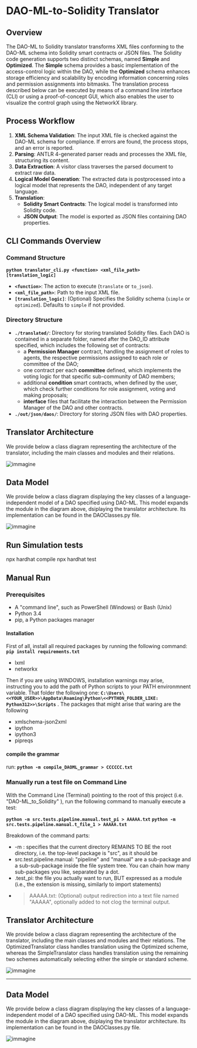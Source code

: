# DAO-ML-to-Solidity Translator

## Overview
The DAO-ML to Solidity translator transforms XML files conforming to the DAO-ML schema into Solidity smart contracts or JSON files. The Solidity code generation supports two distinct schemas, named **Simple** and **Optimized**. The **Simple** schema provides a basic implementation of the access-control logic within the DAO, while the **Optimized** schema enhances storage efficiency and scalability by encoding information concerning roles and permission assignments into bitmasks. The translation process described below can be executed by means of a command line interface (CLI) or using a proof-of-concept GUI, which also enables the user to visualize the control graph using the NetworkX library.
## Process Workflow
1. **XML Schema Validation**: The input XML file is checked against the DAO-ML schema for compliance. If errors are found, the process stops, and an error is reported.
2. **Parsing**: ANTLR 4-generated parser reads and processes the XML file, structuring its content.
3. **Data Extraction**: A visitor class traverses the parsed document to extract raw data.
4. **Logical Model Generation**: The extracted data is postprocessed into a logical model that represents the DAO, independent of any target language.
5. **Translation**:
   - **Solidity Smart Contracts**: The logical model is transformed into Solidity code.
   - **JSON Output**: The model is exported as JSON files containing DAO properties.

## CLI Commands Overview
### Command Structure

**`python translator_cli.py <function> <xml_file_path> [translation_logic]`**

- **`<function>`**: The action to execute (`translate` or `to_json`).
- **`<xml_file_path>`**: Path to the input XML file.
- **`[translation_logic]`**: (Optional) Specifies the Solidity schema (`simple` or `optimized`). Defaults to `simple` if not provided.
  
### Directory Structure
- **`./translated/`**: Directory for storing translated Solidity files. Each DAO is contained in a separate folder, named after the DAO_ID attribute specified, which includes the following set of contracts:
   - a **Permission Manager** contract, handling the assignment of roles to agents, the respective permissions assigned to each role or committee of the DAO;
   - one contract per each **committee** defined, which implements the voting logic for that specific sub-community of DAO members;
   - additional **condition** smart contracts, when defined by the user, which check further conditions for role assignment, voting and making proposals;
   - **interface** files that facilitate the interaction between the Permission Manager of the DAO and other contracts.
- **`./out/json/daos/`**: Directory for storing JSON files with DAO properties.
## Translator Architecture
We provide below a class diagram representing the architecture of the translator, including the main classes and modules and their relations.

![immagine](https://github.com/user-attachments/assets/3a60fc72-eb75-4fa3-a91f-b5041b7725a3)

## Data Model
We provide below a class diagram displaying the key classes of a language-independent model of a DAO specified using DAO-ML. This model expands the module in the diagram above, dsiplaying the translator architecture. Its implementation can be found in the DAOClasses.py file.

![immagine](https://github.com/user-attachments/assets/36f18139-71a0-44f7-8e69-d8fcd74912d9)


## Run Simulation tests

npx hardhat compile
npx hardhat test


## Manual Run


### Prerequisites

- A "command line", such as PowerShell (Windows) or Bash (Unix)
- Python 3.4
- pip, a Python packages manager

#### Installation

First of all, install all required packages by running the following command:
**`pip install requirements.txt`**
- lxml
- networkx

Then if you are using WINDOWS, installation warnings may arise, instructing you to add the path of Python scripts to your PATH environmnent variable. That folder the following one:
**`C:\Users\<<YOUR_USER>>\AppData\Roaming\Python\<<PYTHON_FOLDER_LIKE: Python312>>\Scripts`** .
The packages that might arise that waring are the following
- xmlschema-json2xml
- ipython
- ipython3
- pipreqs


#### compile the grammar

run:
**`python -m compile_DAOML_grammar > CCCCCC.txt`**


### Manually run a test file on Command Line 

With the Command Line (Terminal) pointing to the root of this project (i.e. "DAO-ML_to_Solidity" ),
run the following command to manually execute a test:

**`python -m src.tests.pipeline.manual.test_pi > AAAAA.txt`**
**`python -m src.tests.pipeline.manual.t_file_1 > AAAAA.txt`**

Breakdown of the command parts:
- -m : specifies that the current directory REMAINS TO BE the root directory, i.e. the top-level package is "src", as it should be
- src.test.pipeline.manual: "pipeline" and "manual" are a sub-package and a sub-sub-package inside the file system tree. You can chain how many sub-packages you like, separated by a dot.
- .test_pi: the file you actually want to run, BUT expressed as a module (i.e., the extension is missing, similarly to import statements)
- > AAAAA.txt: (Optional) output redirection into a text file named "AAAAA", optionally added to not clog the terminal output.




## Translator Architecture
We provide below a class diagram representing the architecture of the translator, including the main classes and modules and their relations. The OptimizedTranslator class handles translation using the Optimized scheme, whereas the SimpleTranslator class handles translation using the remaining two schemes automatically selecting either the simple or standard scheme.

![immagine](https://github.com/user-attachments/assets/3a60fc72-eb75-4fa3-a91f-b5041b7725a3)

---

## Data Model
We provide below a class diagram displaying the key classes of a language-independent model of a DAO specified using DAO-ML. This model expands the module in the diagram above, dsiplaying the translator architecture. Its implementation can be found in the DAOClasses.py file.

![immagine](https://github.com/user-attachments/assets/36f18139-71a0-44f7-8e69-d8fcd74912d9)